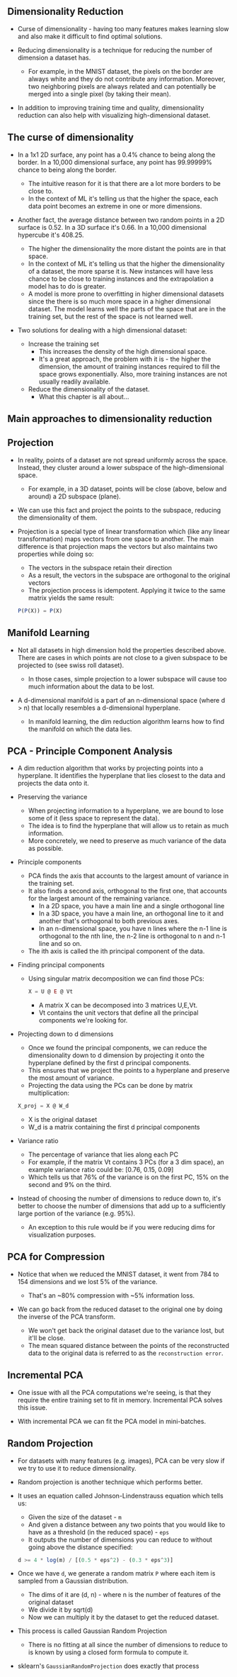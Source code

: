 Dimensionality Reduction
------------------------
* Curse of dimensionality - having too many features makes learning slow and also make it difficult
  to find optimal solutions.

* Reducing dimensionality is a technique for reducing the number of dimension a dataset has.
  - For example, in the MNIST dataset, the pixels on the border are always white and they do not contribute 
    any information. Moreover, two neighboring pixels are always related and can potentially be merged 
    into a single pixel (by taking their mean).

* In addition to improving training time and quality, dimensionality reduction can also help with visualizing 
  high-dimensional dataset.

The curse of dimensionality
---------------------------
* In a 1x1 2D surface, any point has a 0.4% chance to being along the border. In a 10,000 dimensional surface, any point
  has 99.99999% chance to being along the border.
  - The intuitive reason for it is that there are a lot more borders to be close to.
  - In the context of ML it's telling us that the higher the space, each data point becomes an extreme in one or
    more dimensions.

* Another fact, the average distance between two random points in a 2D surface is 0.52. In a 3D surface it's 0.66.
  In a 10,000 dimensional hypercube it's 408.25.
  - The higher the dimensionality the more distant the points are in that space.
  - In the context of ML it's telling us that the higher the dimensionality of a dataset, the more sparse it is.
    New instances will have less chance to be close to training instances and the extrapolation a model has to
    do is greater. 
  - A model is more prone to overfitting in higher dimensional datasets since the there is so much more space in 
    a higher dimensional dataset. The model learns well the parts of the space that are in the training set, but
    the rest of the space is not learned well.

* Two solutions for dealing with a high dimensional dataset:
  - Increase the training set
    * This increases the density of the high dimensional space.
    * It's a great approach, the problem with it is - the higher the dimension, the amount of training instances
      required to fill the space grows exponentially. Also, more training instances are not usually readily available.
  - Reduce the dimensionality of the dataset.
    * What this chapter is all about...

Main approaches to dimensionality reduction
-------------------------------------------

Projection
----------
* In reality, points of a dataset are not spread uniformly across the space. Instead, they cluster around a lower
  subspace of the high-dimensional space.
  - For example, in a 3D dataset, points will be close (above, below and around) a 2D subspace (plane).

* We can use this fact and project the points to the subspace, reducing the dimensionality of them.

* Projection is a special type of linear transformation which (like any linear transformation) maps vectors
  from one space to another. The main difference is that projection maps the vectors but also maintains
  two properties while doing so:
  - The vectors in the subspace retain their direction
  - As a result, the vectors in the subspace are orthogonal to the original vectors
  - The projection process is idempotent. Applying it twice to the same matrix yields the same result:
  ```js
  P(P(X)) = P(X)
  ```

Manifold Learning
-----------------
* Not all datasets in high dimension hold the properties described above. There are cases in which points are not
  close to a given subspace to be projected to (see swiss roll dataset).
  - In those cases, simple projection to a lower subspace will cause too much information about the data to be lost.

* A d-dimensional manifold is a part of an n-dimensional space (where d > n) that locally resembles a d-dimensional 
  hyperplane.
  - In manifold learning, the dim reduction algorithm learns how to find the manifold on which the data lies.


PCA - Principle Component Analysis
----------------------------------
* A dim reduction algorithm that works by projecting points into a hyperplane. It identifies the hyperplane that lies
  closest to the data and projects the data onto it.

* Preserving the variance
  - When projecting information to a hyperplane, we are bound to lose some of it (less space to represent the data).
  - The idea is to find the hyperplane that will allow us to retain as much information.
  - More concretely, we need to preserve as much variance of the data as possible.

* Principle components
  - PCA finds the axis that accounts to the largest amount of variance in the training set.
  - It also finds a second axis, orthogonal to the first one, that accounts for the largest amount of the 
    remaining variance. 
    * In a 2D space, you have a main line and a single orthogonal line
    * In a 3D space, you have a main line, an orthogonal line to it and another that's orthogonal to both
      previous axes.
    * In an n-dimensional space, you have n lines where the n-1 line is orthogonal to the nth line, the 
      n-2 line is orthogonal to n and n-1 line and so on.
  - The ith axis is called the ith principal component of the data.

* Finding principal components
  - Using singular matrix decomposition we can find those PCs:
    ```js
    X = U @ E @ Vt
    ```
    - A matrix X can be decomposed into 3 matrices U,E,Vt.
    - Vt contains the unit vectors that define all the principal components we're looking for.

* Projecting down to d dimensions
  - Once we found the principal components, we can reduce the dimensionality down to d dimension by projecting 
    it onto the hyperplane defined by the first d principal components.
  - This ensures that we project the points to a hyperplane and preserve the most amount of variance.
  - Projecting the data using the PCs can be done by matrix multiplication:
  ```js
  X_proj = X @ W_d
  ```
  - X is the original dataset
  - W_d is a matrix containing the first d principal components

* Variance ratio
  - The percentage of variance that lies along each PC
  - For example, if the matrix Vt contains 3 PCs (for a 3 dim space), an example variance ratio could be:
    [0.76, 0.15, 0.09]
  * Which tells us that 76% of the variance is on the first PC, 15% on the second and 9% on the third.

* Instead of choosing the number of dimensions to reduce down to, it's better to choose the number of dimensions
  that add up to a sufficiently large portion of the variance (e.g. 95%).
  - An exception to this rule would be if you were reducing dims for visualization purposes.

PCA for Compression
-------------------
* Notice that when we reduced the MNIST dataset, it went from 784 to 154 dimensions and we lost 5% of the variance.
  - That's an ~80% compression with ~5% information loss.

* We can go back from the reduced dataset to the original one by doing the inverse of the PCA transform.
  - We won't get back the original dataset due to the variance lost, but it'll be close.
  - The mean squared distance between the points of the reconstructed data to the original data is referred to 
    as the `reconstruction error`.


Incremental PCA
---------------
* One issue with all the PCA computations we're seeing, is that they require the entire training set to fit in 
  memory. Incremental PCA solves this issue.

* With incremental PCA we can fit the PCA model in mini-batches.


Random Projection
-----------------
* For datasets with many features (e.g. images), PCA can be very slow if we try to use it to reduce dimensionality.

* Random projection is another technique which performs better.

* It uses an equation called Johnson-Lindenstrauss equation which tells us:
  - Given the size of the dataset - `m`
  - And given a distance between any two points that you would like to have as a threshold
    (in the reduced space) - `eps`
  - It outputs the number of dimensions you can reduce to without going above the distance specified:
  ```js
  d >= 4 * log(m) / [(0.5 * eps^2) - (0.3 * eps^3)]
  ```

* Once we have `d`, we generate a random matrix `P` where each item is sampled from a Gaussian distribution.
  - The dims of it are (d, n) - where n is the number of features of the original dataset
  - We divide it by sqrt(d)
  - Now we can multiply it by the dataset to get the reduced dataset.

* This process is called Gaussian Random Projection
  - There is no fitting at all since the number of dimensions to reduce to is known by using a closed form 
    formula to compute it.

* sklearn's `GaussianRandomProjection` does exactly that process
  


  
